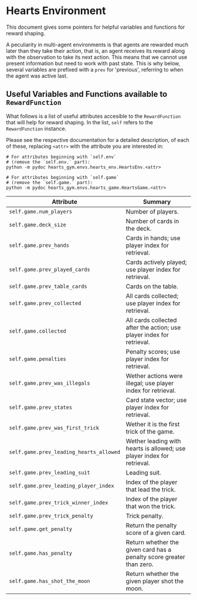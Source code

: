 <link rel="stylesheet" href="style.css">

# Hearts Environment

This document gives some pointers for helpful variables and functions
for reward shaping.

A peculiarity in multi-agent environments is that agents are rewarded
much later than they take their action, that is, an agent receives its
reward along with the observation to take its next action. This means
that we cannot use present information but need to work with past
state. This is why below, several variables are prefixed with a `prev`
for 'previous', referring to when the agent was active last.

## Useful Variables and Functions available to `RewardFunction`

What follows is a list of useful attributes accesible to the
`RewardFunction` that will help for reward shaping. In the list,
`self` refers to the `RewardFunction` instance.

Please see the respective documentation for a detailed description, of
each of these, replacing `<attr>` with the attribute you are
interested in:

```shell
# For attributes beginning with `self.env`
# (remove the `self.env.` part):
python -m pydoc hearts_gym.envs.hearts_env.HeartsEnv.<attr>

# For attributes beginning with `self.game`
# (remove the `self.game.` part):
python -m pydoc hearts_gym.envs.hearts_game.HeartsGame.<attr>
```

| Attribute                               | Summary                                                                |
|-----------------------------------------|------------------------------------------------------------------------|
| `self.game.num_players`                 | Number of players.                                                     |
| `self.game.deck_size`                   | Number of cards in the deck.                                           |
| `self.game.prev_hands`                  | Cards in hands; use player index for retrieval.                        |
| `self.game.prev_played_cards`           | Cards actively played; use player index for retrieval.                 |
| `self.game.prev_table_cards`            | Cards on the table.                                                    |
| `self.game.prev_collected`              | All cards collected; use player index for retrieval.                   |
| `self.game.collected`                   | All cards collected after the action; use player index for retrieval.  |
| `self.game.penalties`                   | Penalty scores; use player index for retrieval.                        |
| `self.game.prev_was_illegals`           | Wether actions were illegal; use player index for retrieval.           |
| `self.game.prev_states`                 | Card state vector; use player index for retrieval.                     |
| `self.game.prev_was_first_trick`        | Wether it is the first trick of the game.                              |
| `self.game.prev_leading_hearts_allowed` | Wether leading with hearts is allowed; use player index for retrieval. |
| `self.game.prev_leading_suit`           | Leading suit.                                                          |
| `self.game.prev_leading_player_index`   | Index of the player that lead the trick.                               |
| `self.game.prev_trick_winner_index`     | Index of the player that won the trick.                                |
| `self.game.prev_trick_penalty`          | Trick penalty.                                                         |
| `self.game.get_penalty`                 | Return the penalty score of a given card.                              |
| `self.game.has_penalty`                 | Return whether the given card has a penalty score greater than zero.   |
| `self.game.has_shot_the_moon`           | Return whether the given player shot the moon.                         |
